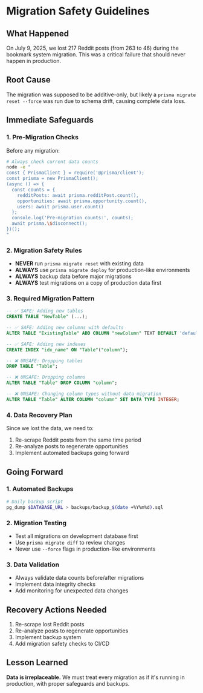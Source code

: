 # Migration Safety Guidelines

## What Happened
On July 9, 2025, we lost 217 Reddit posts (from 263 to 46) during the bookmark system migration. This was a critical failure that should never happen in production.

## Root Cause
The migration was supposed to be additive-only, but likely a `prisma migrate reset --force` was run due to schema drift, causing complete data loss.

## Immediate Safeguards

### 1. Pre-Migration Checks
Before any migration:
```bash
# Always check current data counts
node -e "
const { PrismaClient } = require('@prisma/client');
const prisma = new PrismaClient();
(async () => {
  const counts = {
    redditPosts: await prisma.redditPost.count(),
    opportunities: await prisma.opportunity.count(),
    users: await prisma.user.count()
  };
  console.log('Pre-migration counts:', counts);
  await prisma.\$disconnect();
})();
"
```

### 2. Migration Safety Rules
- **NEVER** run `prisma migrate reset` with existing data
- **ALWAYS** use `prisma migrate deploy` for production-like environments
- **ALWAYS** backup data before major migrations
- **ALWAYS** test migrations on a copy of production data first

### 3. Required Migration Pattern
```sql
-- ✅ SAFE: Adding new tables
CREATE TABLE "NewTable" (...);

-- ✅ SAFE: Adding new columns with defaults
ALTER TABLE "ExistingTable" ADD COLUMN "newColumn" TEXT DEFAULT 'default_value';

-- ✅ SAFE: Adding new indexes
CREATE INDEX "idx_name" ON "Table"("column");

-- ❌ UNSAFE: Dropping tables
DROP TABLE "Table";

-- ❌ UNSAFE: Dropping columns
ALTER TABLE "Table" DROP COLUMN "column";

-- ❌ UNSAFE: Changing column types without data migration
ALTER TABLE "Table" ALTER COLUMN "column" SET DATA TYPE INTEGER;
```

### 4. Data Recovery Plan
Since we lost the data, we need to:
1. Re-scrape Reddit posts from the same time period
2. Re-analyze posts to regenerate opportunities
3. Implement automated backups going forward

## Going Forward

### 1. Automated Backups
```bash
# Daily backup script
pg_dump $DATABASE_URL > backups/backup_$(date +%Y%m%d).sql
```

### 2. Migration Testing
- Test all migrations on development database first
- Use `prisma migrate diff` to review changes
- Never use `--force` flags in production-like environments

### 3. Data Validation
- Always validate data counts before/after migrations
- Implement data integrity checks
- Add monitoring for unexpected data changes

## Recovery Actions Needed
1. Re-scrape lost Reddit posts
2. Re-analyze posts to regenerate opportunities
3. Implement backup system
4. Add migration safety checks to CI/CD

## Lesson Learned
**Data is irreplaceable.** We must treat every migration as if it's running in production, with proper safeguards and backups.